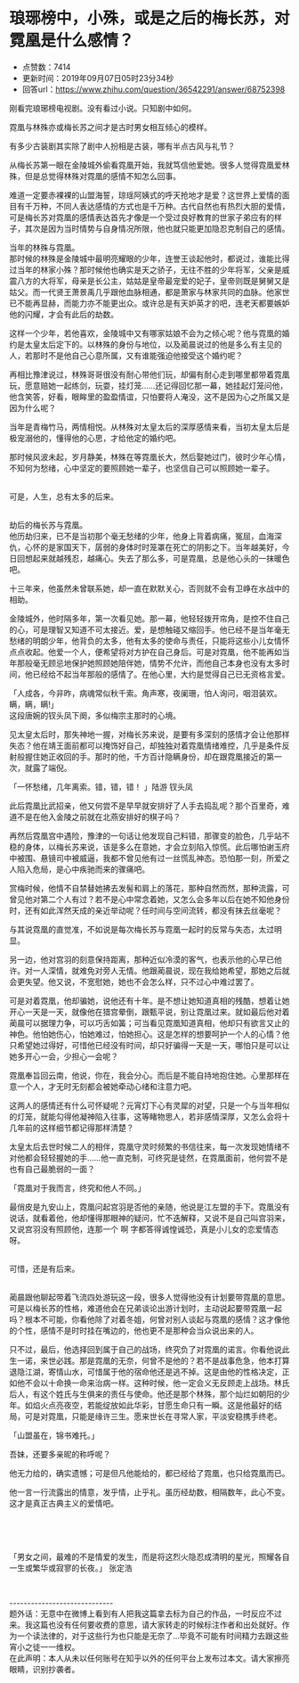# 琅琊榜中，小殊，或是之后的梅长苏，对霓凰是什么感情？
- 点赞数：7414
- 更新时间：2019年09月07日05时23分34秒
- 回答url：https://www.zhihu.com/question/36542291/answer/68752398
<body>
 <p data-pid="3cPCXgc8">刚看完琅琊榜电视剧。没有看过小说。只知剧中如何。</p>
 <p data-pid="kppQkvit">霓凰与林殊亦或梅长苏之间才是古时男女相互倾心的模样。</p>
 <p data-pid="uvt9g75B">有多少古装剧其实除了剧中人扮相是古装，哪有半点古风与礼节？</p>
 <p data-pid="g43qJqEo">从梅长苏第一眼在金陵城外偷看霓凰开始，我就笃信他爱她。很多人觉得霓凰爱林殊，但是总觉得林殊对霓凰的感情不知怎么回事。</p>
 <p data-pid="gEW0qGpb">难道一定要赤裸裸的山盟海誓，琼瑶阿姨式的呼天抢地才是爱？这世界上爱情的面目有千万种，不同人表达感情的方式也是千万种。古代自然也有热烈大胆的爱情，可是梅长苏对霓凰的感情表达首先才像是一个受过良好教育的世家子弟应有的样子，其次是因为当时情势与自身情况所限，他也就只能更加隐忍克制自己的感情。</p>
 <p data-pid="K5LzAFEM">当年的林殊与霓凰。<br>
   那时候的林殊是金陵城中最明亮耀眼的少年，连誉王谈起他时，都说过，谁能比得过当年的林家小殊？那时候他也确实是天之骄子，无往不胜的少年将军，父亲是威震八方的大将军，母亲是长公主，姑姑是皇帝最宠爱的妃子，皇帝则既是舅舅又是姑父。而一代贤王萧景禹几乎跟他血脉相通，都是萧家与林家共同的血脉。他家世已不能再显赫，而能力亦不能更出众。或许总是有天妒英才的吧，连老天都要嫉妒他的闪耀，才会有此后的劫数。</p>
 <p data-pid="GA6EtIvd">这样一个少年，若他喜欢，金陵城中又有哪家姑娘不会为之倾心呢？他与霓凰的婚约是太皇太后定下的。以林殊的身份与地位，以及蔺晨说过的他是多么有主见的人，若那时不是他自己心意所属，又有谁能强迫他接受这个婚约呢？</p>
 <p data-pid="pkmOu3eX">再相比豫津说过，林殊哥哥很没有耐心带他们玩，却偏有耐心走到哪里都带着霓凰玩，愿意赔她一起练剑，玩耍，挂灯笼……还记得回忆那一幕，她挂起灯笼问他，他含笑答，好看，眼眸里的盈盈情谊，只怕要将人淹没，这不是因为心之所属又是因为什么呢？</p>
 <p data-pid="x8cjmvdx">当年是青梅竹马，两情相悦。从林殊对太皇太后的深厚感情来看，当初太皇太后是极宠溺他的，懂得他的心思，才给他定的婚约吧。</p>
 <p data-pid="uA-jBGPm">那时候风波未起，岁月静美，林殊在等霓凰长大，然后娶她过门，彼时少年心情，不知何为愁绪，心中坚定的要照顾她一辈子，也坚信自己可以照顾她一辈子。</p>
 <p data-pid="Dxj1r_qx"><br>
   可是，人生，总有太多的后来。</p>
 <p data-pid="eujuAYbt"><br>
   劫后的梅长苏与霓凰。<br>
   他历劫归来，已不是当初那个毫无愁绪的少年，他身上背着病痛，冤屈，血海深仇，心怀的是家国天下，孱弱的身体时时笼罩在死亡的阴影之下。当年越美好，今日回想起来就越残忍，越痛心。失去了那么多，可是霓凰，总是他心头的一抹暖色吧。</p>
 <p data-pid="HCXeoDLF">十三年来，他虽然未曾联系她，却一直在默默关心，否则就不会有卫峥在水战中的相助。</p>
 <p data-pid="PHcm627D">金陵城外，他时隔多年，第一次看见她。那一幕，他轻轻拨开帘角，是控不住自己的心，可是理智又知道不可太接近。爱，是想触碰又缩回手。他已经不是当年毫无愁绪的明朗少年，他背负的太多，他有太多的使命与责任，只能将这些小儿女情怀点点收起。他爱一个人，便希望将对方护在自己身后。可是对霓凰，他不能再如当年那般毫无顾忌地保护她照顾她陪伴她，情势不允许，而他自己本身也没有太多时间，他已经给不起当年那般的感情了。在他心里，大约是觉得自己已无资格言爱。</p>
 <p data-pid="SMkicnFU">「人成各，今非昨，病魂常似秋千索。角声寒，夜阑珊，怕人询问，咽泪装欢。瞒，瞒，瞒!」<br>
  这段唐婉的钗头凤下阕，多似梅宗主那时的心境。</p>
 <p data-pid="Jx10q2Gs">见太皇太后时，那失神地一握，对梅长苏来说，是要有多深刻的感情才会让他那样失态？他在靖王面前都可以掩饰好自己，却独独对着霓凰情绪难控，几乎是条件反射般握住她正收回的手。那时的他，千方百计隐瞒身份，却在跟霓凰接近的第一次，就露了端倪。</p>
 <p data-pid="HA4EWl6W">「一怀愁绪，几年离索。错，错，错！ 」陆游 钗头凤</p>
 <p data-pid="fChLlCmE">此后霓凰比武招亲，他又何尝不是早早就安排好了人手去捣乱呢？那个百里奇，难道不是在他入金陵之前就在北燕安排好的棋子吗？</p>
 <p data-pid="jnieHL5R">再然后霓凰宫中遇险，豫津的一句话让他发现自己料错，那骤变的脸色，几乎站不稳的身体，以梅长苏来说，该是多么在意她，才会立刻陷入惊慌。此后哪怕谢玉府中被围、悬镜司中被威逼，我都不曾见他有过一丝慌乱神态。恐怕那一刻，所爱之人陷入危局，是心中疾驰而来的骤痛吧。</p>
 <p data-pid="V6MKBOL_">赏梅时候，他情不自禁替她拂去发髻和肩上的落花，那种自然而然，那种流露，可曾见他对第二个人有过？若不是心中常念着她，又怎么会多年以后在她不知他身份时，还有如此浑然天成的亲近举动呢？任时间与空间流转，都没有抹去丝毫呢？</p>
 <p data-pid="p9sdms38">与其说霓凰的直觉准，不如说是每次梅长苏与霓凰一起时的反常与失态，太过明显。</p>
 <p data-pid="jiFg8mTA">另一边，他对宫羽的刻意保持距离，那种近似冷漠的客气，也表示他的心早已他许。对一人深情，就难免对旁人无情。他跟蔺晨说，现在我给她希望，那她之后就会更失望。他又说，不宽慰她，她也不会怎么样，只不过心中难过罢了。</p>
 <p data-pid="FBucfzvs">可是对着霓凰，他却骗她，说他还有十年。是不想让她知道真相的残酷，想着让她开心一天是一天，就像他在猎宫晕倒，跟甄平说，别让霓凰过来。就如最后他对着蔺晨可以据理力争，可以巧舌如簧；可当看见霓凰知道真相，他却只有欲言又止的神色。他怕她伤心，怕她难过，怕她担心。这是怎样的想要呵护一个人的心情？他只希望她过得好，可惜他已经没有时间，却只好骗得一天是一天，哪怕只是可以让她多开心一会，少担心一会呢？</p>
 <p data-pid="RrwnyelL">霓凰奉旨回云南，他说，你在，我会分心。而后是不能自持地抱住她。心里那样在意一个人，才无时无刻都会被她牵动心绪和注意力吧。</p>
 <p data-pid="xSLfTun-">这两人的感情还有什么可怀疑呢？元宵灯下心有灵犀的对望，只是一个与当年相似的灯笼，就能勾得他凝神陷入往事，这等睹物思人，若非感情深厚，又怎么会将十几年前的这样细节都记得那样清楚？</p>
 <p data-pid="qDJ7d8m-">太皇太后去世时候二人的相伴，霓凰守灵时频繁的书信往来，每一次发现她情绪不对他都会轻轻握她的手……他一直克制，可终究是徒然，在霓凰面前，他何尝不是也有自己最脆弱的一面？</p>
 <p data-pid="yjzcNv1N">「霓凰对于我而言，终究和他人不同。」</p>
 <p data-pid="-BbNVrKt">最俏皮是九安山上，霓凰问起宫羽是否他的亲随，他说是江左盟的手下。霓凰没有说话，就看着他，他却懂得那眼神的疑问，忙不迭解释，又说不是自己叫宫羽来，又说宫羽没有照顾他，连那一个 啊 字都答得诚惶诚恐，真是小儿女的恋爱情态呀。</p>
 <p data-pid="ffMKM4rh"><br>
   可惜，还是有后来。</p>
 <p data-pid="9OPDnf8x"><br>
   蔺晨跟他聊起带着飞流四处游玩这一段，很多人觉得他没有计划要带霓凰的意思。可是以梅长苏的性格，难道他会在兄弟谈论出游计划时，主动说起要带霓凰一起吗？根本不可能，你看他除了对着冬姐，何曾对别人谈起与霓凰的感情？这才像他的个性，感情不是时时挂在嘴边的，他也更不是那种会当众说出来的人。</p>
 <p data-pid="uFQLct-P">只不过，最后，他选择回到属于自己的战场，终究负了对霓凰的诺言。你看他说此生一诺，来世必践。那是霓凰的无奈，何曾不是他的？若不是战事危急，他本打算退隐江湖，寄情山水，可惜属于他的宿命他还是逃不掉。这是由他的性格决定，正如他不会以十命换一命来治病一样。这种时候，他一定会义无反顾走上战场。林氏后人，有这个姓氏与生俱来的责任与使命。他还是那个林殊，那个灿烂如朝阳的少年。如焰火点亮夜空，若能绽放如此华彩，甘愿生命只有一瞬。这是他最好的结局，可是对霓凰，只能是缘许三生。愿来世长在寻常人家，平淡安稳携手终老。</p>
 <p data-pid="a8zf5zG-">「山盟虽在，锦书难托。」</p>
 <p data-pid="ZBiphKY9">吾妹，还要多亲昵的称呼呢？</p>
 <p data-pid="W_Esi8tc">他无力给的，确实遗憾；可是但凡他能给的，都已经给了霓凰，也只给霓凰而已。</p>
 <p data-pid="M421pbRU">他一言一行流露出的情意，发乎情，止乎礼。虽历经劫数，相隔数年，此心不变。这才是真正古典主义的爱情吧。</p>
 <p class="ztext-empty-paragraph"><br></p>
 <p class="ztext-empty-paragraph"><br></p>
 <p data-pid="8GZwHRyx">「男女之间，最难的不是情爱的发生，而是将这烈火隐忍成清明的星光，照耀各自一生或繁华或寂寥的长夜。」 张定浩</p>
 <p class="ztext-empty-paragraph"><br></p>
 <p data-pid="i-6xy1UD">-----------------------------<br>
  题外话：无意中在微博上看到有人把我这篇拿去标为自己的作品，一时反应不过来。我这篇也没有任何要收费的意思，请大家转走的时候标注作者和出处就好。作为一个读法律的，对于这些行为也只能是无奈了…毕竟不可能有时间精力去跟这些宵小之徒一一维权。<br>
  在此声明：本人从未以任何账号在知乎以外的任何平台上发布过本文。请大家擦亮眼睛，识别抄袭者。</p>
</body>